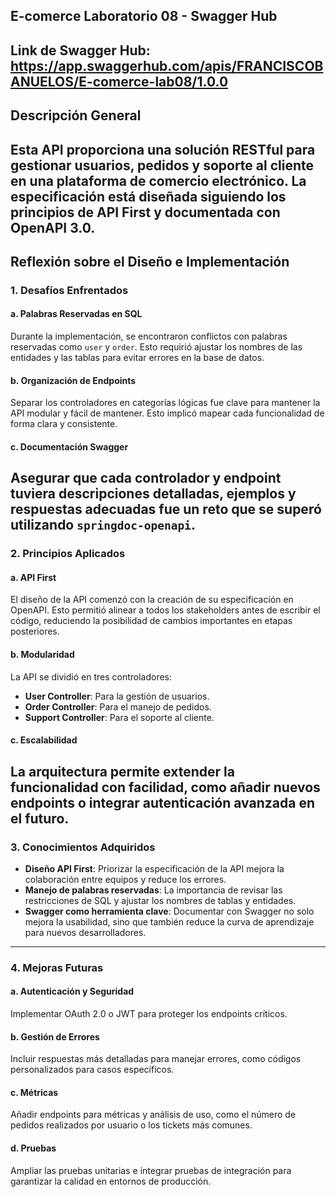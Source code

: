 ## E-comerce Laboratorio 08 - Swagger Hub

## Link de Swagger Hub: https://app.swaggerhub.com/apis/FRANCISCOBANUELOS/E-comerce-lab08/1.0.0

## Descripción General
Esta API proporciona una solución RESTful para gestionar usuarios, pedidos y soporte al cliente en una plataforma de comercio electrónico. La especificación está diseñada siguiendo los principios de **API First** y documentada con **OpenAPI 3.0**.
---
## Reflexión sobre el Diseño e Implementación
### 1. Desafíos Enfrentados
#### a. Palabras Reservadas en SQL
Durante la implementación, se encontraron conflictos con palabras reservadas como `user` y `order`. Esto requirió ajustar los nombres de las entidades y las tablas para evitar errores en la base de datos.
#### b. Organización de Endpoints
Separar los controladores en categorías lógicas fue clave para mantener la API modular y fácil de mantener. Esto implicó mapear cada funcionalidad de forma clara y consistente.
#### c. Documentación Swagger
Asegurar que cada controlador y endpoint tuviera descripciones detalladas, ejemplos y respuestas adecuadas fue un reto que se superó utilizando `springdoc-openapi`.
---
### 2. Principios Aplicados
#### a. API First
El diseño de la API comenzó con la creación de su especificación en OpenAPI. Esto permitió alinear a todos los stakeholders antes de escribir el código, reduciendo la posibilidad de cambios importantes en etapas posteriores.
#### b. Modularidad
La API se dividió en tres controladores:
- **User Controller**: Para la gestión de usuarios.
- **Order Controller**: Para el manejo de pedidos.
- **Support Controller**: Para el soporte al cliente.
#### c. Escalabilidad
La arquitectura permite extender la funcionalidad con facilidad, como añadir nuevos endpoints o integrar autenticación avanzada en el futuro.
---
### 3. Conocimientos Adquiridos
- **Diseño API First**: Priorizar la especificación de la API mejora la colaboración entre equipos y reduce los errores.
- **Manejo de palabras reservadas**: La importancia de revisar las restricciones de SQL y ajustar los nombres de tablas y entidades.
- **Swagger como herramienta clave**: Documentar con Swagger no solo mejora la usabilidad, sino que también reduce la curva de aprendizaje para nuevos desarrolladores.
---
### 4. Mejoras Futuras
#### a. Autenticación y Seguridad
Implementar OAuth 2.0 o JWT para proteger los endpoints críticos.
#### b. Gestión de Errores
Incluir respuestas más detalladas para manejar errores, como códigos personalizados para casos específicos.
#### c. Métricas
Añadir endpoints para métricas y análisis de uso, como el número de pedidos realizados por usuario o los tickets más comunes.
#### d. Pruebas
Ampliar las pruebas unitarias e integrar pruebas de integración para garantizar la calidad en entornos de producción.


